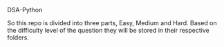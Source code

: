 DSA-Python 

 So this repo is divided into three parts, Easy, Medium and Hard. Based on the difficulty level of the question they will be stored in their respective folders.
